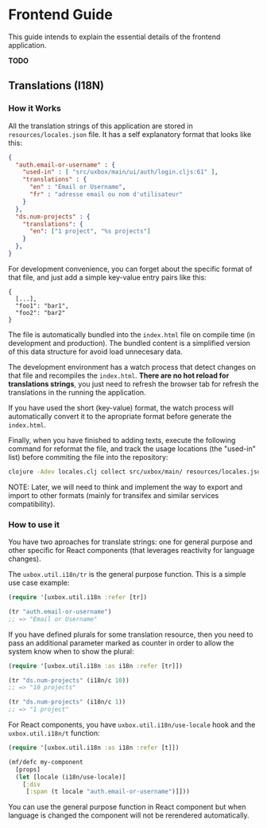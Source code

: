 # Frontend Guide #

This guide intends to explain the essential details of the frontend
application.

**TODO**


## Translations (I18N) ##

### How it Works ###

All the translation strings of this application are stored in
`resources/locales.json` file. It has a self explanatory format that
looks like this:

```json
{
  "auth.email-or-username" : {
    "used-in" : [ "src/uxbox/main/ui/auth/login.cljs:61" ],
    "translations" : {
      "en" : "Email or Username",
      "fr" : "adresse email ou nom d'utilisateur"
    }
  },
  "ds.num-projects" : {
    "translations": {
      "en": ["1 project", "%s projects"]
    }
  },
}
```

For development convenience, you can forget about the specific format
of that file, and just add a simple key-value entry pairs like this:

```
{
  [...],
  "foo1": "bar1",
  "foo2": "bar2"
}
```

The file is automatically bundled into the `index.html` file on
compile time (in development and production). The bundled content is a
simplified version of this data structure for avoid load unnecesary
data.

The development environment has a watch process that detect changes on
that file and recompiles the `index.html`. **There are no hot reload
for translations strings**, you just need to refresh the browser tab
for refresh the translations in the running the application.

If you have used the short (key-value) format, the watch process will
automatically convert it to the apropriate format before generate the
`index.html`.

Finally, when you have finished to adding texts, execute the following
command for reformat the file, and track the usage locations (the
"used-in" list) before commiting the file into the repository:

```bash
clojure -Adev locales.clj collect src/uxbox/main/ resources/locales.json
```

NOTE: Later, we will need to think and implement the way to export and
import to other formats (mainly for transifex and similar services
compatibility).


### How to use it ###

You have two aproaches for translate strings: one for general purpose
and other specific for React components (that leverages reactivity for
language changes).

The `uxbox.util.i18n/tr` is the general purpose function. This is a
simple use case example:

```clojure
(require '[uxbox.util.i18n :refer [tr])

(tr "auth.email-or-username")
;; => "Email or Username"
```

If you have defined plurals for some translation resource, then you
need to pass an additional parameter marked as counter in order to
allow the system know when to show the plural:

```clojure
(require '[uxbox.util.i18n :as i18n :refer [tr]])

(tr "ds.num-projects" (i18n/c 10))
;; => "10 projects"

(tr "ds.num-projects" (i18n/c 1))
;; => "1 project"
```

For React components, you have `uxbox.util.i18n/use-locale` hook
and the `uxbox.util.i18n/t` function:

```clojure
(require '[uxbox.util.i18n :as i18n :refer [t]])

(mf/defc my-component
  [props]
  (let [locale (i18n/use-locale)]
    [:div
     [:span (t locale "auth.email-or-username")]]))
```

You can use the general purpose function in React component but when
language is changed the component will not be rerendered
automatically.




